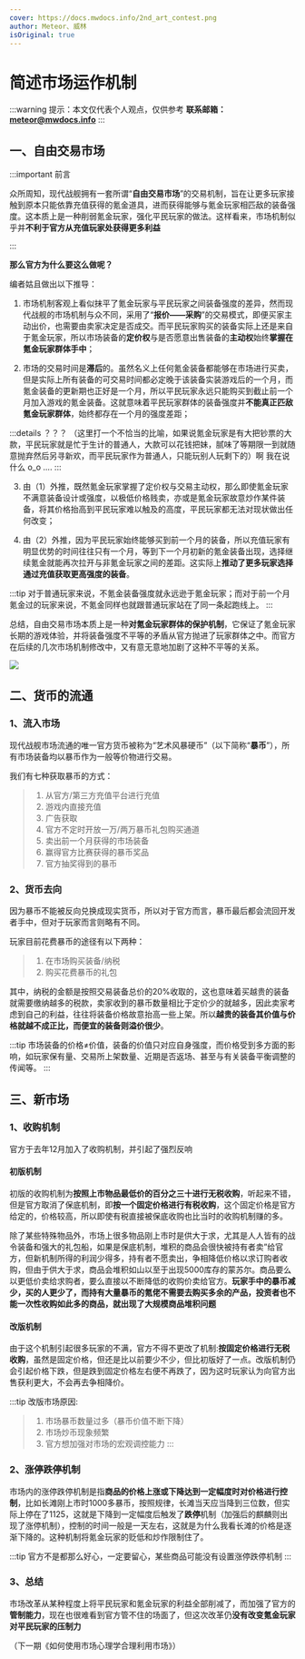 ```yaml
---
cover: https://docs.mwdocs.info/2nd_art_contest.png
author: Meteor、威林
isOriginal: true
---
```


# 简述市场运作机制

:::warning 提示：本文仅代表个人观点，仅供参考
**联系邮箱： <meteor@mwdocs.info>**
:::

## 一、自由交易市场

:::important 前言

众所周知，现代战舰拥有一套所谓“**自由交易市场**”的交易机制，旨在让更多玩家接触到原本只能依靠充值获得的氪金道具，进而获得能够与氪金玩家相匹敌的装备强度。这本质上是一种削弱氪金玩家，强化平民玩家的做法。这样看来，市场机制似乎并**不利于官方从充值玩家处获得更多利益**

:::

**那么官方为什么要这么做呢？**

编者姑且做出以下推导：

1. 市场机制客观上看似抹平了氪金玩家与平民玩家之间装备强度的差异，然而现代战舰的市场机制与众不同，采用了“**报价——采购**”的交易模式，即便买家主动出价，也需要由卖家决定是否成交。而平民玩家购买的装备实际上还是来自于氪金玩家，所以市场装备的**定价权**与是否愿意出售装备的**主动权**始终**掌握在氪金玩家群体手中**；

2. 市场的交易时间是**滞后**的。虽然名义上任何氪金装备都能够在市场进行买卖，但是实际上所有装备的可交易时间都必定晚于该装备实装游戏后的一个月，而氪金装备的更新期也正好是一个月，所以平民玩家永远只能购买到截止前一个月加入游戏的氪金装备。这就意味着平民玩家群体的装备强度并**不能真正匹敌氪金玩家群体**，始终都存在一个月的强度差距；

:::details ？？？
（这里打一个不恰当的比喻，如果说氪金玩家是有大把钞票的大款，平民玩家就是忙于生计的普通人，大款可以花钱把妹，腻味了等期限一到就随意抛弃然后另寻新欢，而平民玩家作为普通人，只能玩别人玩剩下的）啊 我在说什么 o_o ....
:::

3. 由（1）外推，既然氪金玩家掌握了定价权与交易主动权，那么即使氪金玩家不满意装备设计或强度，以极低价格贱卖，亦或是氪金玩家故意炒作某件装备，将其价格抬高到平民玩家难以触及的高度，平民玩家都无法对现状做出任何改变；

4. 由（2）外推，因为平民玩家始终能够买到前一个月的装备，所以充值玩家有明显优势的时间往往只有一个月，等到下一个月初新的氪金装备出现，选择继续氪金就能再次拉开与非氪金玩家之间的差距。这实际上**推动了更多玩家选择通过充值获取更高强度的装备**。

:::tip 对于普通玩家来说，不氪金装备强度就永远逊于氪金玩家；而对于前一个月氪金过的玩家来说，不氪金同样也就跟普通玩家站在了同一条起跑线上。
:::

总结，自由交易市场本质上是一种**对氪金玩家群体的保护机制**，它保证了氪金玩家长期的游戏体验，并将装备强度不平等的矛盾从官方抛进了玩家群体之中。而官方在后续的几次市场机制修改中，又有意无意地加剧了这种不平等的关系。

![](https://docs.mwdocs.info/TfXSs6C8.png)

## 二、货币的流通

### 1、流入市场

现代战舰市场流通的唯一官方货币被称为“艺术风暴硬币”（以下简称“**暴币**”），所有市场装备均以暴币作为一般等价物进行交易。

我们有七种获取暴币的方式：

> 1. 从官方/第三方充值平台进行充值
> 2. 游戏内直接充值
> 3. 广告获取
> 4. 官方不定时开放一万/两万暴币礼包购买通道
> 5. 卖出前一个月获得的市场装备
> 6. 赢得官方比赛获得的暴币奖品
> 7. 官方抽奖得到的暴币

### 2、货币去向

因为暴币不能被反向兑换成现实货币，所以对于官方而言，暴币最后都会流回开发者手中，但对于玩家而言则略有不同。

玩家目前花费暴币的途径有以下两种：

> 1. 在市场购买装备/纳税
> 2. 购买花费暴币的礼包

其中，纳税的金额是按照交易装备总价的20%收取的，这也意味着买越贵的装备就需要缴纳越多的税款，卖家收到的暴币数量相比于定价少的就越多，因此卖家考虑到自己的利益，往往将装备价格故意抬高一些上架。所以**越贵的装备其价值与价格就越不成正比，而便宜的装备则溢价很少**。

:::tip 市场装备的价格≠价值，装备的价值只对应自身强度，而价格受到多方面的影响，如玩家保有量、交易所上架数量、近期是否返场、甚至与有关装备平衡调整的传闻等。
:::

## 三、新市场

### 1、收购机制

官方于去年12月加入了收购机制，并引起了强烈反响

#### 初版机制

初版的收购机制为**按照上市物品最低价的百分之三十进行无税收购**，听起来不错，但是官方取消了保底机制，即**按一个固定价格进行有税收购**，这个固定价格是官方给定的，价格较高，所以即使有税直接被保底收购也比当时的收购机制赚的多。

除了某些特殊物品外，市场上很多物品刚上市时是供大于求，尤其是人人皆有的战令装备和强大的礼包船，如果是保底机制，堆积的商品会很快被持有者卖”给官方，但新机制所得的利润少得多，持有者不愿卖出，争相降低价格以求订购者收购，但由于供大于求，商品会堆积如山以至于出现5000库存的蒙苏尔。商品要么以更低价卖给求购者，要么直接以不断降低的收购价卖给官方。**玩家手中的暴币减少，买的人更少了，而持有大量暴币的氪佬不需要去购买多余的产品，投资者也不能一次性收购如此多的商品，就出现了大规模商品堆积问题**

#### 改版机制

由于这个机制引起很多玩家的不满，官方不得不更改了机制:**按固定价格进行无税收购**，虽然是固定价格，但还是比以前要少不少，但比初版好了一点。改版机制仍会引起价格下跌，但是跌到固定价格左右便不再跌了，因为这时玩家认为向官方出售获利更大，不会再去争相降价。

:::tip 改版市场原因:
>
> 1. 市场暴币数量过多（暴币价值不断下降）
> 2. 市场炒币现象频繁
> 3. 官方想加强对市场的宏观调控能力
:::

### 2、涨停跌停机制

市场内的涨停跌停机制是指**商品的价格上涨或下降达到一定幅度时对价格进行控制**，比如长滩刚上市时1000多暴币，按照规律，长滩当天应当降到三位数，但实际上停在了1125，这就是下降到一定幅度后触发了**跌停**机制（加强后的麒麟则出现了涨停机制），控制的时间一般是一天左右，这就是为什么我看长滩的价格是逐渐下降的。这种机制将氪金玩家的贬低和炒作限制住了。

:::tip 官方不是都那么好心，一定要留心，某些商品可能没有设置涨停跌停机制
:::

### 3、总结

市场改革从某种程度上将平民玩家和氪金玩家的利益全部削减了，而加强了官方的**管制能力**，现在也很难看到官方管不住的场面了，但这次改革仍**没有改变氪金玩家对平民玩家的压制力**

（下一期《如何使用市场心理学合理利用市场》）
